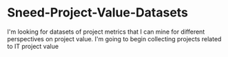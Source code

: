 # Sneed-Project-Value-Datasets
I'm looking for datasets of project metrics that I can mine for different perspectives on project value. 
I'm going to begin collecting projects related to IT project value
